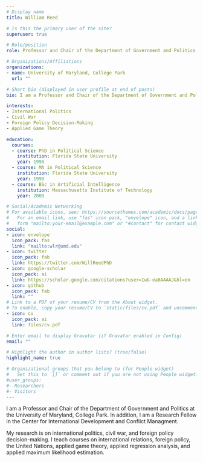 ```yaml
---
# Display name
title: William Reed

# Is this the primary user of the site?
superuser: true

# Role/position
role: Professor and Chair of the Department of Government and Politics at the University of Maryland, College Park

# Organizations/Affiliations
organizations:
- name: University of Maryland, College Park
  url: ""

# Short bio (displayed in user profile at end of posts)
bio: I am a Professor and Chair of the Department of Government and Politics at the University of Maryland, College Park. In addition, I am a Research Fellow in the Center for International Development and Conflict Managment.

interests:
- International Politics
- Civil War
- Foreign Policy Decision-Making
- Applied Game Theory

education:
  courses:
  - course: PhD in Political Science
    institution: Florida State University
    year: 1998
  - course: MA in Political Science
    institution: Florida State University
    year: 1998
  - course: BSc in Artificial Intelligence
    institution: Massachusetts Institute of Technology
    year: 2008

# Social/Academic Networking
# For available icons, see: https://sourcethemes.com/academic/docs/page-builder/#icons
#   For an email link, use "fas" icon pack, "envelope" icon, and a link in the
#   form "mailto:your-email@example.com" or "#contact" for contact widget.
social:
- icon: envelope
  icon_pack: fas
  link: "mailto:wlr@umd.edu"
- icon: twitter
  icon_pack: fab
  link: https://twitter.com/WillReedPhD
- icon: google-scholar
  icon_pack: ai
  link: https://scholar.google.com/citations?user=IwG-ea8AAAAJ&hl=en
- icon: github
  icon_pack: fab
  link: ""
# Link to a PDF of your resume/CV from the About widget.
# To enable, copy your resume/CV to `static/files/cv.pdf` and uncomment the lines below.
- icon: cv
  icon_pack: ai
  link: files/cv.pdf

# Enter email to display Gravatar (if Gravatar enabled in Config)
email: ""

# Highlight the author in author lists? (true/false)
highlight_name: true

# Organizational groups that you belong to (for People widget)
#   Set this to `[]` or comment out if you are not using People widget.
#user_groups:
#- Researchers
#- Visitors
---
```


I am a Professor and Chair of the Department of Government and Politics at the University of Maryland, College Park. In addition, I am a Research Fellow in the Center for International Development and Conflict Managment.

My research is on international politics, civil war, and foreign policy decision-making. I teach courses on international relations, foreign policy, the United Nations, applied game theory, applied regression analysis, and applied maximum likelihood estimation.
